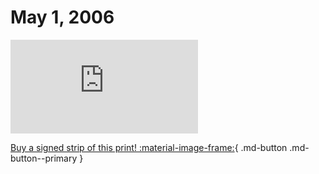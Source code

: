 # May 1, 2006

![](https://www.achewood.com/comic.php?date=05012006)

[Buy a signed strip of this print! :material-image-frame:](https://achewood-holiday-pop-up.myshopify.com/products/strip#05012006){ .md-button .md-button--primary }
